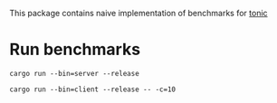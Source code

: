 This package contains naive implementation of benchmarks for [tonic](https://docs.rs/tonic/0.1.0/tonic/index.html)

# Run benchmarks

```
cargo run --bin=server --release
```

```
cargo run --bin=client --release -- -c=10
```